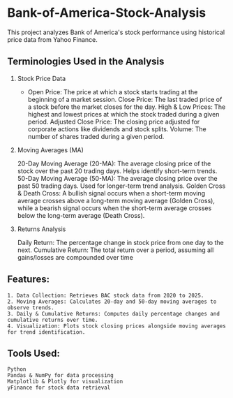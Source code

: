 # Bank-of-America-Stock-Analysis

This project analyzes Bank of America's stock performance using historical price data from Yahoo Finance.

## Terminologies Used in the Analysis
1. Stock Price Data

     * Open Price:
       The price at which a stock starts trading at the beginning of a market session.
     Close Price:
       The last traded price of a stock before the market closes for the day.
     High & Low Prices:
       The highest and lowest prices at which the stock traded during a given period.
     Adjusted Close Price: The closing price adjusted for corporate actions like dividends and stock splits.
     Volume: The number of shares traded during a given period.

3. Moving Averages (MA)

    20-Day Moving Average (20-MA): The average closing price of the stock over the past 20 trading days. Helps identify short-term trends.
    50-Day Moving Average (50-MA): The average closing price over the past 50 trading days. Used for longer-term trend analysis.
    Golden Cross & Death Cross: A bullish signal occurs when a short-term moving average crosses above a long-term moving average (Golden Cross), while a bearish signal occurs when the short-term average crosses below the long-term average (Death Cross).

4. Returns Analysis

    Daily Return: The percentage change in stock price from one day to the next.
    Cumulative Return: The total return over a period, assuming all gains/losses are compounded over time

## Features:
    1. Data Collection: Retrieves BAC stock data from 2020 to 2025.
    2. Moving Averages: Calculates 20-day and 50-day moving averages to observe trends.
    3. Daily & Cumulative Returns: Computes daily percentage changes and cumulative returns over time.
    4. Visualization: Plots stock closing prices alongside moving averages for trend identification.

## Tools Used:
    Python
    Pandas & NumPy for data processing
    Matplotlib & Plotly for visualization
    yFinance for stock data retrieval
